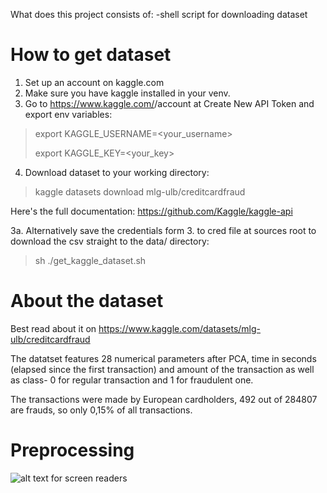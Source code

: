 What does this project consists of:
-shell script for downloading dataset

# How to get dataset

1. Set up an account on kaggle.com
2. Make sure you have kaggle installed in your venv.
3. Go to https://www.kaggle.com/<username>/account at Create New API Token
 and export env variables:
>export KAGGLE_USERNAME=<your_username>
> 
>export KAGGLE_KEY=<your_key>
>
4. Download dataset to your working directory:
>kaggle datasets download mlg-ulb/creditcardfraud
> 
Here's the full documentation: https://github.com/Kaggle/kaggle-api

3a. Alternatively save the credentials form 3. to cred file at sources root
to download the csv straight to the data/ directory:

>sh ./get_kaggle_dataset.sh 

# About the dataset
Best read about it on https://www.kaggle.com/datasets/mlg-ulb/creditcardfraud

The datatset features 28 numerical parameters after PCA, time in seconds (elapsed since the first transaction) and amount of the transaction as well as class- 0 for regular transaction and 1 for fraudulent one.

The transactions were made by European cardholders, 492 out of 284807 are frauds, so only 0,15% of all transactions.


# Preprocessing
![alt text for screen readers](img/Corr.png "Text to show on mouseover")

